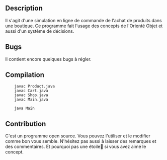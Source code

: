 ## Description

Il s'agit d'une simulation en ligne de commande de l'achat de produits dans une boutique.
Ce programme fait l'usage des concepts de l'Orienté Objet et aussi d'un système de décisions.


## Bugs

Il contient encore quelques bugs à régler.

## Compilation

```
    javac Product.java
    javac Cart.java
    javac Shop.java
    javac Main.java
    
    java Main
```

## Contribution

C'est un programme open source. Vous pouvez l'utiliser et le modifier comme bon vous semble. N'hésitez pas aussi à 
laisser des remarques et des commentaires. Et pourquoi pas une étoile💫 si vous avez aimé le concept.